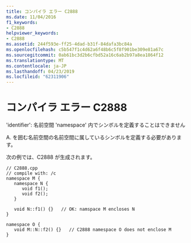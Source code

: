 ```yaml
---
title: コンパイラ エラー C2888
ms.date: 11/04/2016
f1_keywords:
- C2888
helpviewer_keywords:
- C2888
ms.assetid: 244f593e-ff25-4dad-b31f-84dafa3bc84a
ms.openlocfilehash: c5b547f1c4d62a6f48b6c5f8f901be309e81a67c
ms.sourcegitcommit: 0ab61bc3d2b6cfbd52a16c6ab2b97a8ea1864f12
ms.translationtype: MT
ms.contentlocale: ja-JP
ms.lasthandoff: 04/23/2019
ms.locfileid: "62311906"
---
```

# <a name="compiler-error-c2888"></a>コンパイラ エラー C2888

'identifier': 名前空間 'namespace' 内でシンボルを定義することはできません

A. を囲む名前空間の名前空間に属しているシンボルを定義する必要があります。

次の例では、C2888 が生成されます。

```
// C2888.cpp
// compile with: /c
namespace M {
   namespace N {
      void f1();
      void f2();
   }

   void N::f1() {}   // OK: namspace M encloses N
}

namespace O {
   void M::N::f2() {}   // C2888 namespace O does not enclose M
}
```